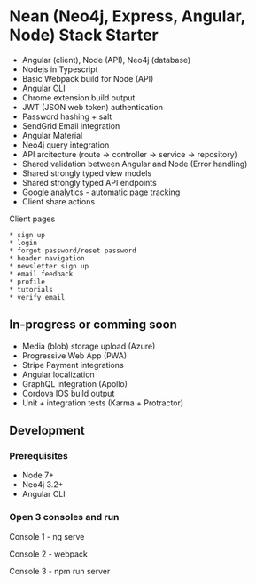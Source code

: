 # Nean (Neo4j, Express, Angular, Node) Stack Starter

* Angular (client), Node (API), Neo4j (database)
* Nodejs in Typescript
* Basic Webpack build for Node (API)
* Angular CLI
* Chrome extension build output
* JWT (JSON web token) authentication
* Password hashing + salt
* SendGrid Email integration
* Angular Material
* Neo4j query integration
* API arcitecture (route -> controller -> service -> repository)
* Shared validation between Angular and Node (Error handling)
* Shared strongly typed view models
* Shared strongly typed API endpoints
* Google analytics - automatic page tracking
* Client share actions

Client pages

    * sign up
    * login
    * forgot password/reset password
    * header navigation
    * newsletter sign up
    * email feedback
    * profile
    * tutorials
    * verify email

## In-progress or comming soon
* Media (blob) storage upload (Azure)
* Progressive Web App (PWA)
* Stripe Payment integrations
* Angular localization
* GraphQL integration (Apollo)
* Cordova IOS build output
* Unit + integration tests (Karma + Protractor)

## Development
### Prerequisites
* Node 7+
* Neo4j 3.2+
* Angular CLI

### Open 3 consoles and run

Console 1 - ng serve

Console 2 - webpack

Console 3 - npm run server